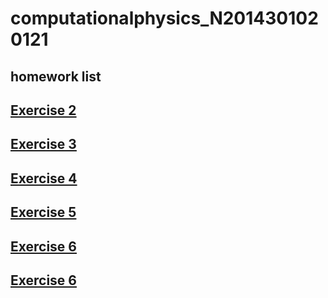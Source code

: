 #  computationalphysics_N2014301020121
## homework list
## [Exercise 2](https://www.zybuluo.com/zsgaga/note/505248)
## [Exercise 3](https://www.zybuluo.com/zsgaga/note/505248)
## [Exercise 4](https://www.zybuluo.com/zsgaga/note/505248)
## [Exercise 5](https://www.zybuluo.com/zsgaga/note/534100)
## [Exercise 6](https://www.zybuluo.com/zsgaga/note/542437)
## [Exercise 6](https://www.zybuluo.com/zsgaga/note/557840)
